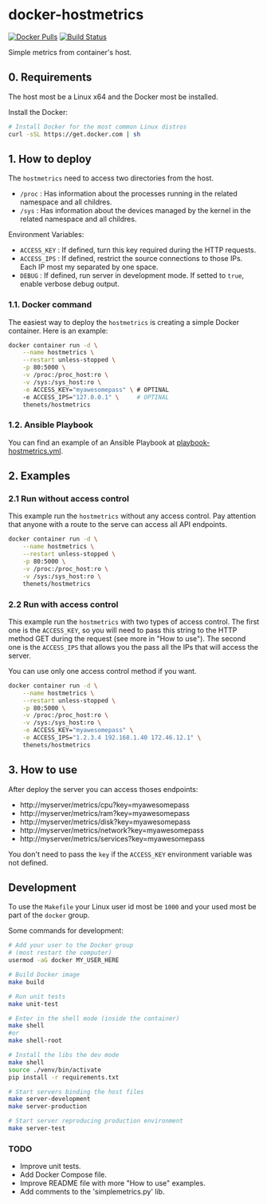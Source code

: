 # docker-hostmetrics

[![Docker Pulls](https://img.shields.io/docker/pulls/thenets/hostmetrics.svg?style=flat-square)](https://hub.docker.com/r/thenets/hostmetrics/) [![Build Status](https://travis-ci.org/thenets/docker-hostmetrics.svg?branch=master)](https://travis-ci.org/thenets/docker-hostmetrics)

Simple metrics from container's host. 

## 0. Requirements

The host most be a Linux x64 and the Docker most be installed.

Install the Docker:

```bash
# Install Docker for the most common Linux distros
curl -sSL https://get.docker.com | sh
```

## 1. How to deploy

The `hostmetrics` need to access two directories from the host. 

- `/proc` : Has information about the processes running in the related namespace and all childres.
- `/sys`  : Has information about the devices managed by the kernel in the related namespace and all childres.

Environment Variables:

- `ACCESS_KEY` : If defined, turn this key required during the HTTP requests.
- `ACCESS_IPS` : If defined, restrict the source connections to those IPs. Each IP most my separated by one space. 
- `DEBUG` : If defined, run server in development mode. If setted to `true`, enable verbose debug output.


### 1.1. Docker command

The easiest way to deploy the `hostmetrics` is creating a simple Docker container. Here is an example:

```bash
docker container run -d \
    --name hostmetrics \
    --restart unless-stopped \
    -p 80:5000 \
    -v /proc:/proc_host:ro \
    -v /sys:/sys_host:ro \
    -e ACCESS_KEY="myawesomepass" \ # OPTINAL
    -e ACCESS_IPS="127.0.0.1" \     # OPTINAL
    thenets/hostmetrics
```

### 1.2. Ansible Playbook

You can find an example of an Ansible Playbook at [playbook-hostmetrics.yml](playbook-hostmetrics.yml).


## 2. Examples

### 2.1 Run without access control

This example run the `hostmetrics` without any access control. Pay attention that anyone with a route to the serve can access all API endpoints.

```bash
docker container run -d \
    --name hostmetrics \
    --restart unless-stopped \
    -p 80:5000 \
    -v /proc:/proc_host:ro \
    -v /sys:/sys_host:ro \
    thenets/hostmetrics
```

### 2.2 Run with access control

This example run the `hostmetrics` with two types of access control. The first one is the `ACCESS_KEY`, so you will need to pass this string to the HTTP method GET during the request (see more in "How to use"). The second one is the `ACCESS_IPS` that allows you the pass all the IPs that will access the server.

You can use only one access control method if you want.

```bash
docker container run -d \
    --name hostmetrics \
    --restart unless-stopped \
    -p 80:5000 \
    -v /proc:/proc_host:ro \
    -v /sys:/sys_host:ro \
    -e ACCESS_KEY="myawesomepass" \
    -e ACCESS_IPS="1.2.3.4 192.168.1.40 172.46.12.1" \
    thenets/hostmetrics
```

## 3. How to use

After deploy the server you can access thoses endpoints:

- http://myserver/metrics/cpu?key=myawesomepass
- http://myserver/metrics/ram?key=myawesomepass
- http://myserver/metrics/disk?key=myawesomepass
- http://myserver/metrics/network?key=myawesomepass
- http://myserver/metrics/services?key=myawesomepass

You don't need to pass the `key` if the `ACCESS_KEY` environment variable was not defined.

## Development

To use the `Makefile` your Linux user id most be `1000` and your used most be part of the `docker` group.

Some commands for development:

```bash 
# Add your user to the Docker group
# (most restart the computer)
usermod -aG docker MY_USER_HERE

# Build Docker image
make build

# Run unit tests
make unit-test

# Enter in the shell mode (inside the container)
make shell
#or
make shell-root

# Install the libs the dev mode
make shell
source ./venv/bin/activate
pip install -r requirements.txt

# Start servers binding the host files
make server-development
make server-production

# Start server reproducing production environment
make server-test
```

### TODO

- Improve unit tests.
- Add Docker Compose file.
- Improve README file with more "How to use" examples.
- Add comments to the 'simplemetrics.py' lib.
